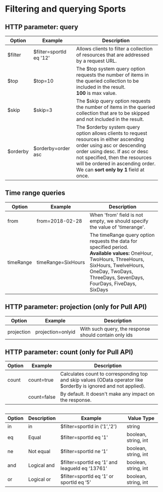 # Filtering and querying Sports

## HTTP parameter: query

| Option | Example | Description |
| --- | --- | --- |
| $filter | $filter=sportId eq '12' | Allows clients to filter a collection of resources that are addressed by a request URL. |
| $top | $top=10 | The $top system query option requests the number of items in the queried collection to be included in the result. </br>**100** is max value. |
| $skip | $skip=3 | The $skip query option requests the number of items in the queried collection that are to be skipped and not included in the result. |
| $orderby | $orderby=order asc | The $orderby system query option allows clients to request resources in either ascending order using asc or descending order using desc. If asc or desc not specified, then the resources will be ordered in ascending order. </br> We can **sort only by 1** field at once. |


## Time range queries

| Option | Example | Description |
| --- | --- | --- |
|from|from=2018-02-28|When 'from' field is not empty, we should specify the value of 'timerange'.|
|timeRange|timeRange=SixHours|	The timeRange query option requests the data for specified period.  </br>**Available values:** OneHour, TwoHours, ThreeHours, SixHours, TwelveHours, OneDay, TwoDays, ThreeDays, SevenDays, FourDays, FiveDays, SixDays|

## HTTP parameter: projection (only for Pull API)

| Option | Example | Description |
| --- | --- | --- |
| projection | projection=onlyid | With such query, the response should contain only ids |

## HTTP parameter: count (only for Pull API)

| Option | Example | Description |
| --- | --- | --- |
| count | count=true | Calculates count to corresponding top and skip values (OData operator like $orderBy is ignored and not applied). |
|  | count=false | By default. It doesn't make any impact on the response. |

##  

| Option | Description | Example | Value Type |
| --- | --- | --- | --- |
| in | in | $filter=sportId in (‘1’,'2') | string |
| eq | Equal | $filter=sportId eq '1' | boolean, string, int |
| ne | Not equal | $filter=sportId ne ‘1’ | boolean, string, int |
| and | Logical and | $filter=sportId eq ‘1’ and leagueId eq ‘13761’ | boolean, string, int |
| or | Logical or | $filter=sportId eq ‘1’ or sportId eq ‘5’ | boolean, string, int |
